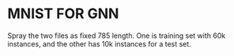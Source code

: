 # MNIST FOR GNN

Spray the two files as fixed 785 length. One is training set with 60k instances, and the other has 10k instances for a test set.
